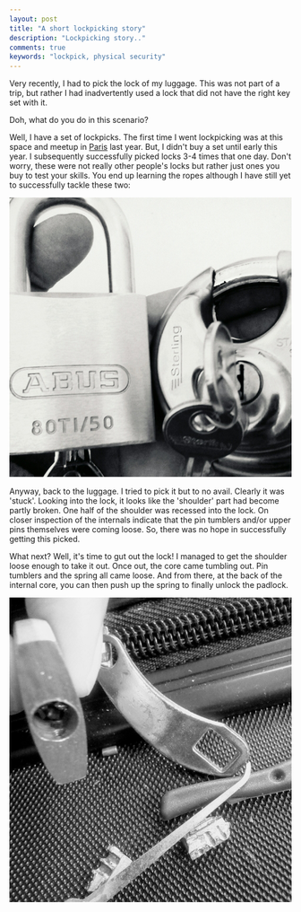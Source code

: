 ```yaml
---
layout: post
title: "A short lockpicking story"
description: "Lockpicking story.."
comments: true
keywords: "lockpick, physical security"
---
```


Very recently, I had to pick the lock of my luggage. This was not part of a trip, but rather I had inadvertently used a lock that did not have the right key set with it.

Doh, what do you do in this scenario?

Well, I have a set of lockpicks. The first time I went lockpicking was at this space and meetup in [Paris](https://hannahsuarez.github.io/2018/lockpicking/) last year. But, I didn't buy a set until early this year.  I subsequently successfully picked locks 3-4 times that one day. Don't worry, these were not really other people's locks but rather just ones you buy to test your skills. You end up learning the ropes although I have still yet to successfully tackle these two:

![Two really really hard locks to pick](/assets/images/lockpick2.jpg)

Anyway, back to the luggage. I tried to pick it but to no avail. Clearly it was 'stuck'. Looking into the lock, it looks like the 'shoulder' part had become partly broken. One half of the shoulder was recessed into the lock. On closer inspection of the internals indicate that the pin tumblers and/or upper pins themselves were coming loose. So, there was no hope in successfully getting this picked.

What next? Well, it's time to gut out the lock! I managed to get the shoulder loose enough to take it out. Once out, the core came tumbling out. Pin tumblers and the spring all came loose. And from there, at the back of the internal core, you can then push up the spring to finally unlock the padlock.

![All loose](/assets/images/luggage.jpg)
